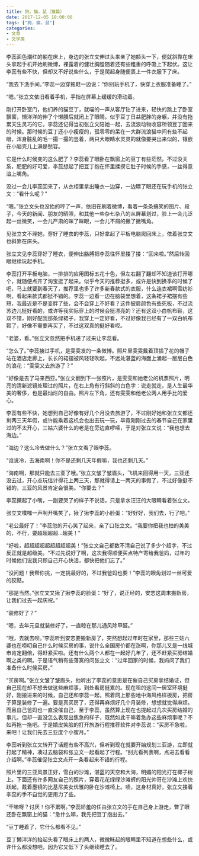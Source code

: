 ```yaml
---
title: 狗，猫，鼠（猫篇）
date: 2017-12-05 18:00:00
tags: ["狗，猫，鼠"]
categories: 
- 文章
- 文学类
---
```


李蕊面色潮红的躺在床上，身边的张立文伸过头来亲了她额头一下，便就斜靠在床头拿起手机开始刷微博，裸露着的健壮胸膛随着还有些粗重的呼吸上下起伏。这让李蕊有些不快，但却又不好说些什么，于是爬起身随便裹上一件衣服下了床。

“我去下洗手间。”李蕊一边穿拖鞋一边说：“你别玩手机了，快穿上衣服准备睡了。”

“嗯。”张立文依旧看着手机，手指在屏幕上缓缓的滑动着。

刚打开卧室门，他们养的猫豆丁，就喵的一声从客厅钻了进来，轻快的跳上了卧室飘窗，懒洋洋的伸了个懒腰后就闭上了眼睛。似乎豆丁日益肥胖的身躯，并没有拖累天生灵巧的它。李蕊还记得当初张立文陪她一起，去流浪动物收容所领豆丁回来的时候。那时候的豆丁还小小瘦瘦的，孤零零的呆在一大群流浪猫中间有些不起眼，浑身脏乱的毛一撮一撮的竖着，两只大眼睛水灵灵的就像要哭出来似的，镶嵌在小脑壳儿上满是愁容。

它是什么时候变的这么肥了？李蕊看了眼卧在飘窗上的豆丁有些茫然。不过没关系，肥肥的好可爱，李蕊想起了把豆丁抱在怀里揉摸它肚子时候的手感，一丝得意溢上嘴角。

没过一会儿李蕊回来了，从衣柜里拿出睡衣一边穿，一边瞟了眼还在玩手机的张立文：“看什么呢？”

“嗯。”张立文头也没抬的哼了一声，依旧在刷着微博，看着一条条搞笑的图片、段子，今天的新闻、朋友的晒照，和其他一些杂七杂八的从屏幕划过，脸上一会儿泛起一丝微笑，一会儿严肃的眯了眯眼，一会儿不屑的撇了撇嘴角。

见张立文不理她，穿好了睡衣的李蕊，只好拿起了平板电脑爬回床上，依着张立文也斜靠在床头。

张立文见李蕊穿好了睡衣，便伸出胳膊把李蕊往怀里搂了搂：“回来啦。”然后转回眼继续玩起手机。

李蕊打开平板电脑，一排排的应用图标五花十色，但左右翻了翻却不知道该打开哪个，就随便点开了淘宝逛了起来。似乎今天的推荐挺多，或许是快到换季的时候了吧，马上就要到春天了，推荐里也多了许多新春款式的衣服，什么连衣裙啊雪纺衫啊，看起来款式都挺不错的。李蕊一边看一边在脑袋里想着，这条裙子裙摆有些短，我最近是不是变胖了些，会不会穿上不好看？这件披肩颜色有些死板，不过流苏边儿挺好看的，或许等我实际穿上的时候会挺漂亮的？还有这双小白帆布鞋，这双不错，刚好配我那条绿裙子，我穿上一定好看，不过好像我已经有了一双白帆布鞋了，好像不需要再买了，不过这双真的挺好看哎。

“老婆，看。”张立文忽然把手机递了过来让李蕊看。

“怎么了。”李蕊接过手机，是雯雯发的一条微博。照片里雯雯戴着顶插了花的帽子站在酒店走廊上，长长的裙摆被风轻轻吹起，不远处湛蓝的海面上涌起一层层白色的浪花：“雯雯又去旅游了？”

“好像是去了马来西亚。”张立文翻到下一张照片，是雯雯和她老公的机票照片，明亮的清新滤镜处理过的照片，在右上角有行斜斜的白色字：说走就走，是人生最华美的奢侈，也是最灿烂的自由。照片左下角，还有雯雯和他老公两人用手比的爱心。

李蕊有些不快，她想到自己好像有好几个月没去旅游了，不过刚好她和张立文都还剩两三天年假，或许能乘着这机会也出去玩一玩，毕竟刚刚过去的春节自己在家里过的不太开心，三姑六婆什么的老是在旁边直啰嗦，于是对张立文说：“我也想去海边。”

“海边？这么冷去做什么？”张立文看了眼李蕊。

“谁说冷，去海南啊！你不是还剩几天年假嘛，我也还剩几天。”

“海南啊，那就只能去三亚了哦。”张立文皱了皱眉头，飞机来回得用一天，三亚还没去过，开心点玩估计得花上两三天，那就得请上一两天的事假了，不过好像挺不错的，三亚的风景肯定会很美。“你要去？”

李蕊撅起了小嘴，一副要哭了的样子不说话，只是拿水汪汪的大眼睛看着张立文。

张立文噗嗤一声咧开嘴笑了，揪了揪李蕊的小脸蛋：“好好好，我们去，行了吧。”

“老公最好了！”李蕊忽的开心笑了起来，亲了口张立文。“我要你把我也拍的美美的，不行，要超超超超…超美！”

“好啦，超超超超超超超超超美！”张立文自己都数不清自己说了多少个超字，不过反正就是超级美。“不过先说好了啊，这次我得顺便买点特产寄给我爸妈，过年的时候他们说我只顾自己开心快活，都快把他们忘了。”

“没问题！我帮你挑，一定挑最好的，不过我爸妈也要！”李蕊的眼角划过一丝可爱的狡黠。

“那是当然。”张立文又揪了揪李蕊的脸蛋：“好了，说正经的，安志这周末搬新房，让我们过去一起庆祝。”

“装修好了？”

“嗯，去年元旦就装修好了，一直晾在那儿通风除甲醛。”

“哦，去就去呗。”李蕊听到安志要搬新房了，突然想起过年时在家里，那些三姑六婆也在唠叨自己什么时候买房的事，说什么全国房价都在涨啊，你那儿又是一线城市肯定翻倍，得赶紧买啦。还有什么两个人都在一起好几年了，还不赶紧买房结婚啊之类的啊。于是语气稍有些落寞的问张立文：“过年回家的时候，我妈问了我们准备什么时候买房。”

“买房啊。”张立文皱了皱眉头，他听出了李蕊的意思是在催自己买房拿结婚证，但自己现在却不想去做这些麻烦事，到处看房挺累的。现在租的这间一居室环境挺好，刚搬进来的时候，自己还和李蕊一起，照着网上那些地中海风格样板房，把房子算是装修了一遍。要是真买房了，还得再麻烦好几个月装修，想想就觉得麻烦。而且自己爸妈也一直没催自己，至于李蕊，虽然算上现在也提起过几次买房结婚的事儿，但却一直没怎么表现出焦急的样子，既然如此干嘛着急办这些麻烦事呢？不如再拖一拖吧。于是嬉皮笑脸的打开旅游行程推荐软件对李蕊说：“买房不急啦，来吧！让我们先去三亚度个小蜜月。”

李蕊听到张立文转开了话题有些不高兴，但听到现在就要开始规划三亚游，立即就打起了精神，凑过去脑袋和张立文一起看起了行程。“别光看列表啊，点进去看看介绍啊。”李蕊催促张立文点开一条看起来不错的行程。

照片里的三亚风景正好，雪白的沙滩，湛蓝的天空和大海，明媚的阳光打在椰子树上。下面还有许多网友自己的照片，穿着花花绿绿沙滩裤的阳光帅哥在沙滩上欢快跃起，戴着墨镜的比基尼美女优雅的卧在沙滩椅上。啧，这身材真好，张立文搂着李蕊的手不自觉的更用力了些。

“干嘛呀？讨厌！你不累啊。”李蕊娇羞的任由张立文的手在自己身上游走，瞥了眼还卧在飘窗上的猫：“急什么嘛，我先把豆丁抱出去。”

“豆丁睡着了，它什么都看不见。”

豆丁懒洋洋的抬起头看了眼床上的两人，微微眯起的眼睛里不知道在想些什么，或许什么都没想吧，因为它又低下了头继续睡去了。